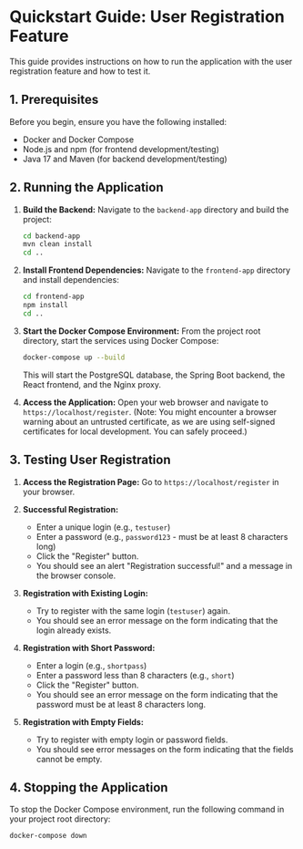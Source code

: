 # Quickstart Guide: User Registration Feature

This guide provides instructions on how to run the application with the user registration feature and how to test it.

## 1. Prerequisites

Before you begin, ensure you have the following installed:

- Docker and Docker Compose
- Node.js and npm (for frontend development/testing)
- Java 17 and Maven (for backend development/testing)

## 2. Running the Application

1.  **Build the Backend:**
    Navigate to the `backend-app` directory and build the project:
    ```bash
    cd backend-app
    mvn clean install
    cd ..
    ```

2.  **Install Frontend Dependencies:**
    Navigate to the `frontend-app` directory and install dependencies:
    ```bash
    cd frontend-app
    npm install
    cd ..
    ```

3.  **Start the Docker Compose Environment:**
    From the project root directory, start the services using Docker Compose:
    ```bash
    docker-compose up --build
    ```
    This will start the PostgreSQL database, the Spring Boot backend, the React frontend, and the Nginx proxy.

4.  **Access the Application:**
    Open your web browser and navigate to `https://localhost/register`.
    (Note: You might encounter a browser warning about an untrusted certificate, as we are using self-signed certificates for local development. You can safely proceed.)

## 3. Testing User Registration

1.  **Access the Registration Page:**
    Go to `https://localhost/register` in your browser.

2.  **Successful Registration:**
    - Enter a unique login (e.g., `testuser`)
    - Enter a password (e.g., `password123` - must be at least 8 characters long)
    - Click the "Register" button.
    - You should see an alert "Registration successful!" and a message in the browser console.

3.  **Registration with Existing Login:**
    - Try to register with the same login (`testuser`) again.
    - You should see an error message on the form indicating that the login already exists.

4.  **Registration with Short Password:**
    - Enter a login (e.g., `shortpass`)
    - Enter a password less than 8 characters (e.g., `short`)
    - Click the "Register" button.
    - You should see an error message on the form indicating that the password must be at least 8 characters long.

5.  **Registration with Empty Fields:**
    - Try to register with empty login or password fields.
    - You should see error messages on the form indicating that the fields cannot be empty.

## 4. Stopping the Application

To stop the Docker Compose environment, run the following command in your project root directory:

```bash
docker-compose down
```